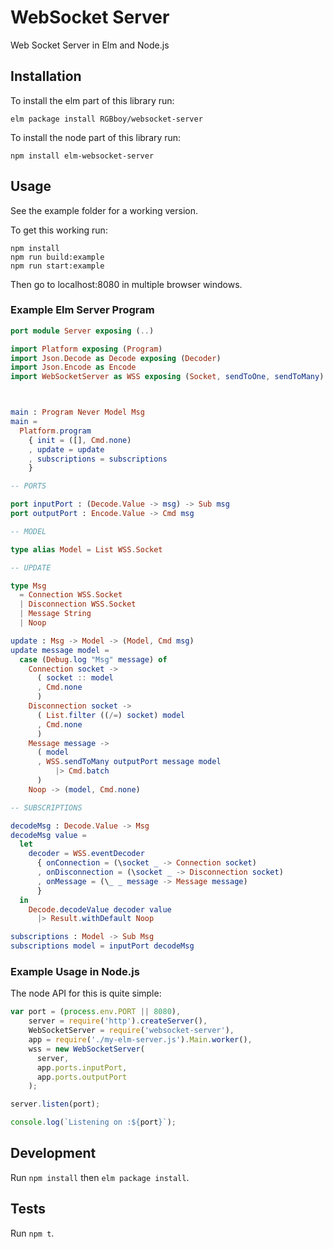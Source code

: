 # WebSocket Server

Web Socket Server in Elm and Node.js

## Installation

To install the elm part of this library run:

```
elm package install RGBboy/websocket-server
```

To install the node part of this library run:

```
npm install elm-websocket-server
```

## Usage

See the example folder for a working version.

To get this working run:

```
npm install
npm run build:example
npm run start:example
```

Then go to localhost:8080 in multiple browser windows.

### Example Elm Server Program

```elm
port module Server exposing (..)

import Platform exposing (Program)
import Json.Decode as Decode exposing (Decoder)
import Json.Encode as Encode
import WebSocketServer as WSS exposing (Socket, sendToOne, sendToMany)



main : Program Never Model Msg
main =
  Platform.program
    { init = ([], Cmd.none)
    , update = update
    , subscriptions = subscriptions
    }

-- PORTS

port inputPort : (Decode.Value -> msg) -> Sub msg
port outputPort : Encode.Value -> Cmd msg

-- MODEL

type alias Model = List WSS.Socket

-- UPDATE

type Msg
  = Connection WSS.Socket
  | Disconnection WSS.Socket
  | Message String
  | Noop

update : Msg -> Model -> (Model, Cmd msg)
update message model =
  case (Debug.log "Msg" message) of
    Connection socket ->
      ( socket :: model
      , Cmd.none
      )
    Disconnection socket ->
      ( List.filter ((/=) socket) model
      , Cmd.none
      )
    Message message ->
      ( model
      , WSS.sendToMany outputPort message model
          |> Cmd.batch
      )
    Noop -> (model, Cmd.none)

-- SUBSCRIPTIONS

decodeMsg : Decode.Value -> Msg
decodeMsg value =
  let
    decoder = WSS.eventDecoder
      { onConnection = (\socket _ -> Connection socket)
      , onDisconnection = (\socket _ -> Disconnection socket)
      , onMessage = (\_ _ message -> Message message)
      }
  in
    Decode.decodeValue decoder value
      |> Result.withDefault Noop

subscriptions : Model -> Sub Msg
subscriptions model = inputPort decodeMsg
```

### Example Usage in Node.js

The node API for this is quite simple:

```javascript
var port = (process.env.PORT || 8080),
    server = require('http').createServer(),
    WebSocketServer = require('websocket-server'),
    app = require('./my-elm-server.js').Main.worker(),
    wss = new WebSocketServer(
      server,
      app.ports.inputPort,
      app.ports.outputPort
    );

server.listen(port);

console.log(`Listening on :${port}`);
```

## Development

Run `npm install` then `elm package install`.

## Tests

Run `npm t`.

